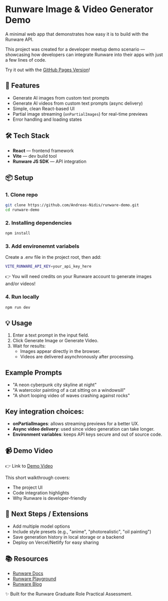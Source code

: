 # Runware Image & Video Generator Demo

A minimal web app that demonstrates how easy it is to build with the Runware API.

This project was created for a developer meetup demo scenario — showcasing how developers can integrate Runware into their apps with just a few lines of code.

Try it out with the [GitHub Pages Version](https://andreas-nidis.github.io/runware-demo "GitHub Pages Version")!

## 🚀 Features

- Generate AI images from custom text prompts
- Generate AI videos from custom text prompts (async delivery)
- Simple, clean React-based UI
- Partial image streaming (`onPartialImages`) for real-time previews
- Error handling and loading states

## 🛠️ Tech Stack

- **React** — frontend framework
- **Vite** — dev build tool
- **Runware JS SDK** — API integration

## 📦 Setup

### 1. Clone repo
```bash
git clone https://github.com/Andreas-Nidis/runware-demo.git
cd runware-demo
```

### 2. Installing dependencies
```bash
npm install
```

### 3. Add environemnt variabels
Create a .env file in the project root, then add:
```bash
VITE_RUNWARE_API_KEY=your_api_key_here
```
👉 You will need credits on your Runware account to generate images and/or videos!

### 4. Run locally
```bash
npm run dev
```

## 💡 Usage

1. Enter a text prompt in the input field.
2. Click Generate Image or Generate Video.
3. Wait for results:
    - Images appear directly in the browser.
    - Videos are delivered asynchronously after processing.

## Example Prompts
- "A neon cyberpunk city skyline at night"
- "A watercolor painting of a cat sitting on a windowsill"
- "A short looping video of waves crashing against rocks"

## Key integration choices:
- **onPartialImages**: allows streaming previews for a better UX.
- **Async video delivery**: used since video generation can take longer.
- **Environment variables**: keeps API keys secure and out of source code.

## 📹 Demo Video
👉 Link to [Demo Video](https://youtu.be/FZtN3IizmJo "Demo Video")

This short walkthrough covers:
- The project UI
- Code integration highlights
- Why Runware is developer-friendly

## 🔮 Next Steps / Extensions

- Add multiple model options
- Include style presets (e.g., "anime", "photorealistic", "oil painting")
- Save generation history in local storage or a backend
- Deploy on Vercel/Netlify for easy sharing

## 📚 Resources
- [Runware Docs](https://runware.ai/docs/en/getting-started/introduction "Runware Documentation")
- [Runware Playground](https://my.runware.ai/playground?_gl=1*1qv5hwq*_gcl_aw*R0NMLjE3NTgyMDE4MTcuQ2owS0NRand1S25HQmhENUFSSXNBRDE5UnNZejZqSlpWZEFQekNTZ0pIMlpVODc2N2FEazlfZUZmdno5a0ROblpSa1l1Q3pDSHR6RlM4TWFBcTgtRUFMd193Y0I.*_gcl_au*MjA4ODk4NTA3NS4xNzU2NzM5MDA0Ljk2MDgwMDkyNi4xNzU4NTY1MzQ4LjE3NTg1NjUzNTQ.*_ga*MTE1ODI2ODU4LjE3NTY3MzkwMDQ.*_ga_WVXGF7DB6P*czE3NTg1NzEwOTgkbzEzJGcwJHQxNzU4NTcxMTAzJGo1NSRsMCRoMA..&modelAIR=runware%3A101%401&modelArchitecture=flux1d "Runware Playground")
- [Runware Blog](https://runware.ai/blog "Runware Blog")


✨ Built for the Runware Graduate Role Practical Assessment.